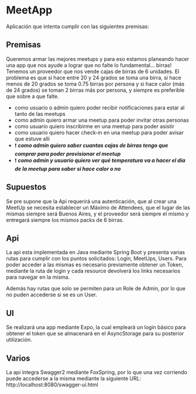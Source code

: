 # MeetApp
Aplicación que intenta cumplir con las siguientes premisas:

## Premisas

Queremos armar las mejores meetups y para eso estamos planeando hacer una app que nos ayude a lograr que no falte lo fundamental... birras!
Tenemos un proveedor que nos vende cajas de birras de 6 unidades. El problema es que si hace entre 20 y 24 grados se toma una birra, si hace menos de 20 grados se toma 0.75 birras por persona y si hace calor (más de 24 grados) se toman 2 birras más por persona, y siempre es preferible que sobre a que falte.

* como usuario o admin quiero poder recibir notificaciones para estar al tanto de las meetups
* como admin quiero armar una meetup para poder invitar otras personas
* como usuario quiero inscribirme en una meetup para poder asistir
* como usuario quiero hacer check-in en una meetup para poder avisar que estuve allí
* :exclamation: ___como admin quiero saber cuantas cajas de birras tengo que comprar para poder provisionar el meetup___
* :exclamation: ___como admin y usuario quiero ver qué temperatura va a hacer el día de la meetup para saber si hace calor o no___

## Supuestos

Se pre supone que la Api requerirá una autenticación, que al crear una MeetUp se necesita establecer un Máximo de Attendees, que el lugar de las mismas siempre será Buenos Aires, y el proveedor será siempre el mismo y entregará siempre los mismos packs de 6 birras.

## Api

La api esta implementada en Java mediante Spring Boot y presenta varias rutas para cumplir con los puntos solicitados: Login, MeetUps, Users. Para poder acceder a las mismas es necesario previamente obtener un Token, mediante la ruta de login y cada resource devolverá los links necesarios para navegar en la misma.

Además hay rutas que solo se permiten para un Role de Admin, por lo que no puden accederse si se es un User.

## UI

Se realizará una app mediante Expo, la cual empleará un login básico para obtener el token que se almacenará en el AsyncStorage para su posterior utilización.

## Varios

La api integra Swagger2 mediante FoxSpring, por lo que una vez corriendo puede accederse a la misma mediante la siguiente URL: http://localhost:8080/swagger-ui.html
